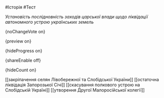 #Історія #Тест

*Установість послідновність заходів царської влади щодо ліквідації автономного устрою українських земель*

{noChangeVote on}

{preview on}

{hideProgress on}

{shareEnable off}

{hideCount on}

[[закріпачення селян Лівобережної та Слобідської України]]
[[остаточна ліквідація Запорозької Січі]]
[[скасування полкового устрою на Слобідській Україні]]
[[утворення Другої Малоросійської колегії]]
